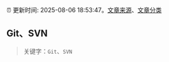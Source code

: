 :alarm_clock: 更新时间: 2025-08-06 18:53:47。[文章来源](/README.md)、[文章分类](/TAGS.md)

## Git、SVN


> 关键字：`Git`、`SVN`



